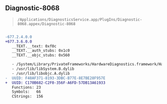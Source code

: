 ## Diagnostic-8068

> `/Applications/DiagnosticsService.app/PlugIns/Diagnostic-8068.appex/Diagnostic-8068`

```diff

-677.2.4.0.0
+677.3.6.0.0
   __TEXT.__text: 0xf0c
   __TEXT.__auth_stubs: 0x1c0
   __TEXT.__objc_stubs: 0x560

   - /System/Library/PrivateFrameworks/HardwareDiagnostics.framework/HardwareDiagnostics
   - /usr/lib/libSystem.B.dylib
   - /usr/lib/libobjc.A.dylib
-  UUID: F48AF371-8193-3DBC-B77E-8E7BE28F957E
+  UUID: C170B682-C2F0-356F-A6FD-57DB13A61933
   Functions: 23
   Symbols:   66
   CStrings:  156

```
